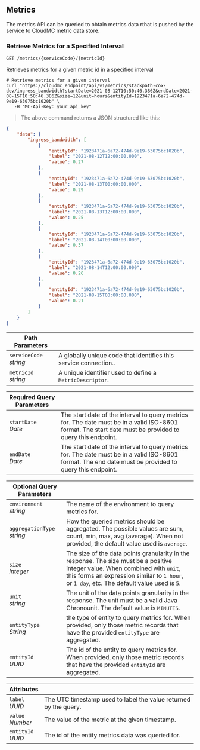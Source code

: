 ## Metrics

The metrics API can be queried to obtain metrics data rthat is pushed by the service to CloudMC metric data store.

### Retrieve Metrics for a Specified Interval

<!-- GET METRICS FOR INTERVAL -->

`GET /metrics/{serviceCode}/{metricId}`

Retrieves metrics for a given metric id in a specified interval

```shell
# Retrieve metrics for a given interval
curl "https://cloudmc_endpoint/api/v1/metrics/stackpath-cox-dev/ingress_bandwidth?startDate=2021-08-12T10:50:46.386Z&endDate=2021-08-15T10:50:46.386Z&size=12&unit=hours&entityId=1923471a-6a72-474d-9e19-63075bc1020b" \
   -H "MC-Api-Key: your_api_key"
```
> The above command returns a JSON structured like this:

```json
{
    "data": {
        "ingress_bandwidth": [
            {
                "entityId": "1923471a-6a72-474d-9e19-63075bc1020b",
                "label": "2021-08-12T12:00:00.000",
                "value": 0.27
            },
            {
                "entityId": "1923471a-6a72-474d-9e19-63075bc1020b",
                "label": "2021-08-13T00:00:00.000",
                "value": 0.29
            },
            {
                "entityId": "1923471a-6a72-474d-9e19-63075bc1020b",
                "label": "2021-08-13T12:00:00.000",
                "value": 0.25
            },
            {
                "entityId": "1923471a-6a72-474d-9e19-63075bc1020b",
                "label": "2021-08-14T00:00:00.000",
                "value": 0.37
            },
            {
                "entityId": "1923471a-6a72-474d-9e19-63075bc1020b",
                "label": "2021-08-14T12:00:00.000",
                "value": 0.26
            },
            {
                "entityId": "1923471a-6a72-474d-9e19-63075bc1020b",
                "label": "2021-08-15T00:00:00.000",
                "value": 0.21
            }
        ]
    }
}
```

Path Parameters | &nbsp;
---- | -----------
`serviceCode`<br/>*string* | A globally unique code that identifies this service connection..
`metricId`<br/>*string* | A unique identifier used to define a `MetricDescriptor`.

Required Query Parameters | &nbsp;
---- | -----------
`startDate`<br/>*Date* | The start date of the interval to query metrics for. The date must be in a valid ISO-8601 format. The start date must be provided to query this endpoint.
`endDate`<br/>*Date* | The start date of the interval to query metrics for. The date must be in a valid ISO-8601 format.  The end date must be provided to query this endpoint.

Optional Query Parameters | &nbsp;
---- | -----------
`environment`<br/>*string* | The name of the environment to query metrics for.
`aggregationType`<br/>*string* | How the queried metrics should be aggregated. The possible values are sum, count, min, max, avg (average). When not provided, the default value used is `average`.
`size`<br/>*integer* | The size of the data points granularity in the response. The size must be a positive integer value. When combined with `unit`, this forms an expression similar to `1 hour`, or `1 day`, etc. The default value used is `5`.
`unit`<br/>*string* | The unit of the data points granularity in the response. The unit must be a valid Java Chronounit. The default value is `MINUTES`.
`entityType`<br/>*String* | the type of entity to query metrics for. When provided, only those metric records that have the provided `entityType` are aggregated.
`entityId`<br/>*UUID* | The id of the entity to query metrics for. When provided, only those metric records that have the provided `entityId` are aggregated.


Attributes | &nbsp;
---- | -----------
`label`<br/>*UUID* | The UTC timestamp used to label the value returned by the query.
`value`<br/>*Number* | The value of the metric at the given timestamp.
`entityId`<br/>*UUID* | The id of the entity metrics data was queried for.
